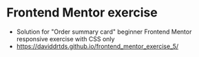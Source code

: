 # Frontend Mentor exercise
- Solution for "Order summary card" beginner Frontend Mentor responsive exercise with CSS only
- https://daviddrtds.github.io/frontend_mentor_exercise_5/

